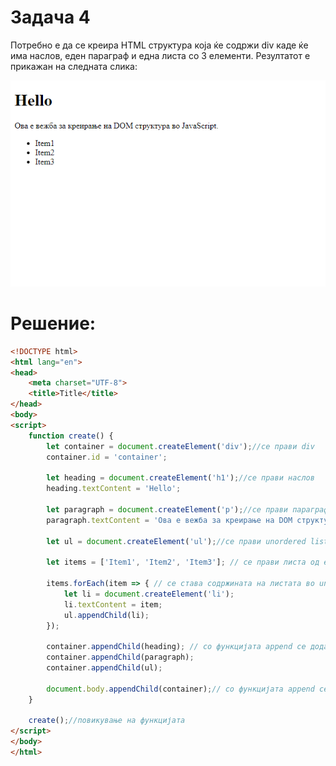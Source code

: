 # Задача 4

Потребно е да се креира HTML структура која ќе содржи div каде ќе има наслов, еден параграф и една листа со 3 елементи. 
Резултатот е прикажан на следната слика:

![](img/image1.png)

# Решение:

```html
<!DOCTYPE html>
<html lang="en">
<head>
    <meta charset="UTF-8">
    <title>Title</title>
</head>
<body>
<script>
    function create() {
        let container = document.createElement('div');//се прави div
        container.id = 'container';

        let heading = document.createElement('h1');//се прави наслов
        heading.textContent = 'Hello';

        let paragraph = document.createElement('p');//се прави параграф
        paragraph.textContent = 'Ова е вежба за креирање на DOM структура во JavaScript.';

        let ul = document.createElement('ul');//се прави unordered list

        let items = ['Item1', 'Item2', 'Item3']; // се прави листа од елементи

        items.forEach(item => { // се става содржината на листата во unordered list
            let li = document.createElement('li');
            li.textContent = item;
            ul.appendChild(li);
        });

        container.appendChild(heading); // со функцијата аppend се додаваат елементите
        container.appendChild(paragraph);
        container.appendChild(ul);

        document.body.appendChild(container);// со функцијата append се додава контејнерот на body
    }

    create();//повикување на функцијата
</script>
</body>
</html>
```